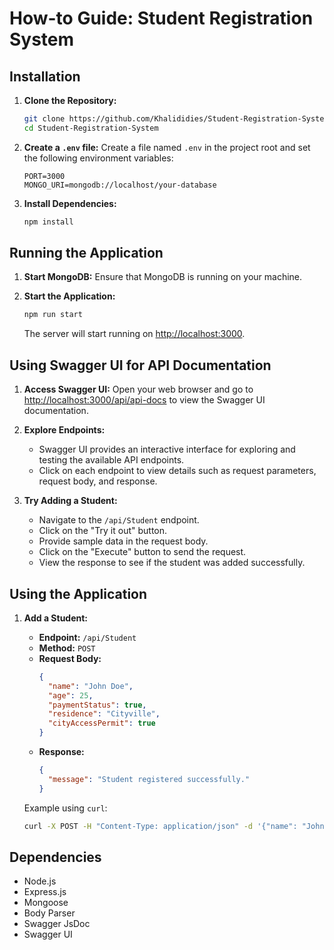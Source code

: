# How-to Guide: Student Registration System

## Installation

1. **Clone the Repository:**
    ```bash
    git clone https://github.com/Khalididies/Student-Registration-System.git
    cd Student-Registration-System
    ```

2. **Create a `.env` file:**
    Create a file named `.env` in the project root and set the following environment variables:
    ```dotenv
    PORT=3000
    MONGO_URI=mongodb://localhost/your-database
    ```

3. **Install Dependencies:**
    ```bash
    npm install
    ```

## Running the Application

1. **Start MongoDB:**
    Ensure that MongoDB is running on your machine.

2. **Start the Application:**
    ```bash
    npm run start
    ```

    The server will start running on [http://localhost:3000](http://localhost:3000).

## Using Swagger UI for API Documentation

1. **Access Swagger UI:**
    Open your web browser and go to [http://localhost:3000/api/api-docs](http://localhost:3000/api-docs) to view the Swagger UI documentation.

2. **Explore Endpoints:**
    - Swagger UI provides an interactive interface for exploring and testing the available API endpoints.
    - Click on each endpoint to view details such as request parameters, request body, and response.

3. **Try Adding a Student:**
    - Navigate to the `/api/Student` endpoint.
    - Click on the "Try it out" button.
    - Provide sample data in the request body.
    - Click on the "Execute" button to send the request.
    - View the response to see if the student was added successfully.

## Using the Application

1. **Add a Student:**
    - **Endpoint:** `/api/Student`
    - **Method:** `POST`
    - **Request Body:**
        ```json
        {
          "name": "John Doe",
          "age": 25,
          "paymentStatus": true,
          "residence": "Cityville",
          "cityAccessPermit": true
        }
        ```
    - **Response:**
        ```json
        {
          "message": "Student registered successfully."
        }
        ```

    Example using `curl`:
    ```bash
    curl -X POST -H "Content-Type: application/json" -d '{"name": "John Doe", "age": 25, "paymentStatus": true, "residence": "Cityville", "cityAccessPermit": true}' http://localhost:3000/api/addStudent
    ```

## Dependencies

- Node.js
- Express.js
- Mongoose
- Body Parser
- Swagger JsDoc
- Swagger UI
